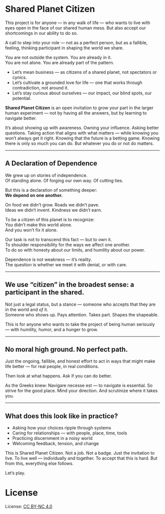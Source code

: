 # Shared Planet Citizen

This project is for anyone — in any walk of life — who wants to live with eyes open in the face of our shared human mess. But also accept our shortcomings in our ability to do so.

A call to step into your role — not as a perfect person, but as a fallible, feeling, thinking participant in shaping the world we share.

You are not outside the system. You are already in it.  
You are not alone. You are already part of the pattern.

- Let’s mean business — as citizens of a shared planet, not spectators or cynics.
- Let’s cultivate a grounded love for life — one that works through contradiction, not around it.
- Let’s stay curious about ourselves — our impact, our blind spots, our potential.

**Shared Planet Citizen** is an open invitation to grow your part in the larger human experiment — not by having all the answers, but by learning to navigate better.

It’s about showing up with awareness. Owning your influence. Asking better questions. Taking action that aligns with what matters — while knowing you won’t always get it right. Knowing that the future is a betting game. Knowing there is only so much you can do. But whatever you do or not do matters.

---

## A Declaration of Dependence

We grew up on stories of independence.  
Of standing alone. Of forging our own way. Of cutting ties.

But this is a declaration of something deeper:  
**We depend on one another.**

On food we didn’t grow. Roads we didn’t pave.  
Ideas we didn’t invent. Kindness we didn’t earn.

To be a citizen of this planet is to recognize:  
You didn’t make this world alone.  
And you won’t fix it alone.

Our task is not to transcend this fact — but to own it.  
To shoulder responsibility for the ways we affect one another.  
To do so with honesty about our limits, and humility about our power.

Dependence is not weakness — it’s reality.  
The question is whether we meet it with denial, or with care.

---

## We use “citizen” in the broadest sense: a participant in the shared.

Not just a legal status, but a stance — someone who accepts that they are *in* the world and *of* it.  
Someone who shows up. Pays attention. Takes part. Shapes the shapeable.

This is for anyone who wants to take the project of being human seriously — with humility, humor, and a hunger to grow.

---

## No moral high ground. No perfect path.

Just the ongoing, fallible, and honest effort to act in ways that might make life better — for real people, in real conditions.

Then look at what happens. Ask if you can do better.

As the Greeks knew: Navigare necesse est — to navigate is essential.
So strive for the good place. Mind your direction. And scrutinize where it takes you.

---

## What does this look like in practice?
- Asking how your choices ripple through systems  
- Caring for relationships — with people, place, time, tools  
- Practicing discernment in a noisy world  
- Welcoming feedback, tension, and change  

This is Shared Planet Citizen. Not a job. Not a badge.
Just the invitation to live. To live well — individually and together.
To accept that this is hard. But from this, everything else follows.

Let’s play.

# License

License: [CC BY-NC 4.0](https://creativecommons.org/licenses/by-nc/4.0/)